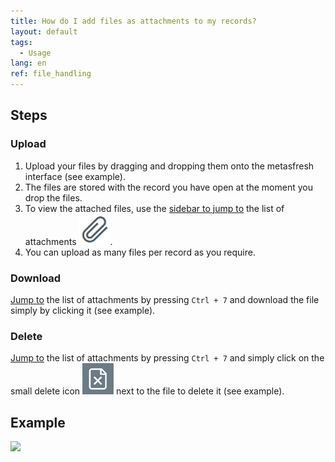 ```yaml
---
title: How do I add files as attachments to my records?
layout: default
tags:
  - Usage
lang: en
ref: file_handling
---
```


## Steps

### Upload
1. Upload your files by dragging and dropping them onto the metasfresh interface (see example).
1. The files are stored with the record you have open at the moment you drop the files.
1. To view the attached files, use the [sidebar to jump to](JumptoviaSidebar) the list of attachments ![](assets/Attachment_clip.png).
1. You can upload as many files per record as you require.

### Download
[Jump to](JumptoviaSidebar) the list of attachments by pressing `Ctrl + 7` and download the file simply by clicking it (see example).

### Delete
[Jump to](JumptoviaSidebar) the list of attachments by pressing `Ctrl + 7` and simply click on the small delete icon ![](assets/delete_icon.png) next to the file to delete it (see example).

## Example

![](assets/File_handling_walkthrough.gif)
